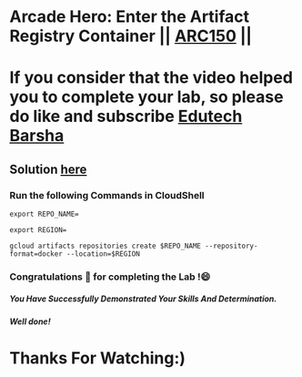 # Arcade Hero: Enter the Artifact Registry Container || [ARC150](https://www.cloudskillsboost.google/focuses/89728?catalog_rank=%7B%22rank%22%3A1%2C%22num_filters%22%3A0%2C%22has_search%22%3Atrue%7D&parent=catalog&search_id=30978596) ||

# If you consider that the video helped you to complete your lab, so please do like and subscribe [Edutech Barsha](https://www.youtube.com/@edutechbarsha)
## Solution [here](https://youtu.be/mrJHiMwd5IE)

### Run the following Commands in CloudShell
```
export REPO_NAME=

export REGION=

gcloud artifacts repositories create $REPO_NAME --repository-format=docker --location=$REGION

```

### Congratulations 🎉 for completing the Lab !😄

##### *You Have Successfully Demonstrated Your Skills And Determination.*

#### *Well done!*

# Thanks For Watching:)
